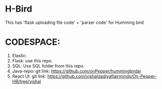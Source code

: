 # H-Bird

This has 'flask uploading file code' + 'parser code' for Humming bird

# CODESPACE:
1. Elastic: 
2. Flask: use this repo.
3. SQL: Use SQL folder from this repo.
4. Java-repo: git link: https://github.com/onPepper/hummingbirdai
5. React UI: git link: https://github.com/vishalgadiyaflairminds/On-Pepper-HB/tree/vishal

